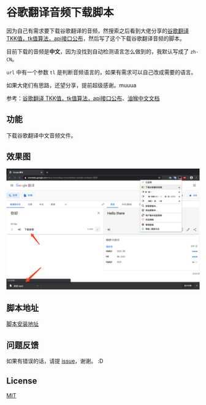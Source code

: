 # 谷歌翻译音频下载脚本

因为自己有需求要下载谷歌翻译的音频，然搜索之后看到大佬分享的[谷歌翻译 TKK值，tk值算法，api接口公布](https://www.52pojie.cn/thread-707169-1-1.html)，然后写了这个下载谷歌翻译音频的脚本。

目前下载的音频是**中文**，因为没找到自动检测语言怎么做到的，我默认写成了 `zh-CN`。

`url` 中有一个参数 `tl` 是判断音频语言的，如果有需求可以自己改成需要的语言。

如果大佬们有思路，还望分享，提前超级感谢。muuua

参考：[谷歌翻译 TKK值，tk值算法，api接口公布](https://www.52pojie.cn/thread-707169-1-1.html)、[油猴中文文档](https://my.oschina.net/u/2268567/blog/828528)

## 功能
下载谷歌翻译中文音频文件。

## 效果图
![下载音频截图](./img/download.png)

## 脚本地址
[脚本安装地址](https://greasyfork.org/zh-CN/scripts/394133-%E4%B8%8B%E8%BD%BD%E8%B0%B7%E6%AD%8C%E7%BF%BB%E8%AF%91%E9%9F%B3%E9%A2%91)

## 问题反馈
如果有错误的话，请提 [issue](https://github.com/luneshao/GoogleTranslateAudioDownload/issues)，谢谢。 :D

## License
[MIT](https://github.com/Firefox-Pro-Coding/iciba-translate-userscript/blob/master/LICENSE)
